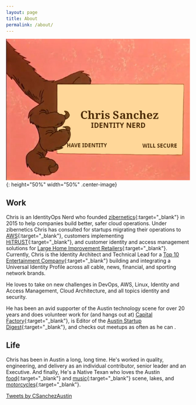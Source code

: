 ```yaml
---
layout: page
title: About
permalink: /about/
---
```


![](/assets/img/wile-e-coyote-business-card.png){: height="50%" width="50%" .center-image}


Work
------
Chris is an IdentityOps Nerd who founded [zibernetics]{:target="_blank"} in 2015 to help companies build better, safer cloud operations. Under zibernetics Chris has consulted for startups migrating their operations to [AWS]{:target="_blank"}, customers implementing [HiTRUST]{:target="_blank"},  and customer identity and access management solutions for [Large Home Improvement Retailers]{:target="_blank"}. Currently, Chris is the Identity Architect and Technical Lead for a [Top 10 Entertainment Company]{:target="_blank"} building and integrating a Universal Identity Profile across all cable, news, financial, and sporting network brands.

He loves to take on new challenges in DevOps, AWS, Linux, Identity and Access Management, Cloud Architecture, and all topics identity and security.

He has been an avid supporter of the Austin technology scene for over 20 years and does volunteer work for (and hangs out at) [Capital Factory]{:target="_blank"}, is Editor of the [Austin Startup Digest]{:target="_blank"}, and checks out meetups as often as he can .

Life
------
Chris has been in Austin a long, long time. He's worked in quality, engineering, and delivery as an individual contributor, senior leader and an Executive. And finally, He's a Native Texan who loves the Austin [food]{:target="_blank"} and [music]{:target="_blank"} scene, lakes, and [motorcycles]{:target="_blank"}.


<a class="twitter-timeline" data-lang="en" data-width="500" data-height="500" href="https://twitter.com/csanchezaustin">Tweets by CSanchezAustin</a> <script async src="//platform.twitter.com/widgets.js" charset="utf-8"></script>

[zibernetics]: https://zibernetics.com
[HiTRUST]: https://hitrustalliance.net
[AWS]: https://aws.amazon.com
[Large Home Improvement Retailers]: https://www.google.com/search?q=large+home+improvement+retailers
[meetups]: https://www/meetup.com
[Capital Factory]: https://www.capitalfactory.com/
[Austin Startup Digest]: https://www.startupdigest.com/digests/austin
[motorcycles]: https://www.harley-davidson.com/eu/en/motorcycles/2019/touring/road-king-classic.html
[music]: https://www.google.com/search?q=austin+music+scene
[food]: https://www.google.com/search?q=austin+food+scene
[Top 10 Entertainment Company]: https://www.investopedia.com/articles/investing/020316/worlds-top-10-entertainment-companies-cmcsa-cbs.asp
